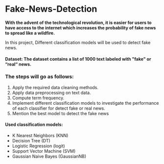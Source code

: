 # Fake-News-Detection

**With the advent of the technological revolution, it is easier for users to have access to the internet which increases the probability of fake news to spread like a wildfire.**


In this project, Different classification models will be used to detect fake news.

#### Dataset: The dataset contains a list of 1000 text labeled with "fake" or “real“ news.


### The steps will go as follows:
1. Apply the required data cleaning methods.
2. Apply data preprocessing on text data.
3. Compute term frequency.
4. Implement different classification models to investigate the performance of each classifier for detect fake or real news.
5. Mention the best model to detect the fake news

#### Used classification models:
- K Nearest Neighbors (KNN)
- Decision Tree (DT)
- Logistic Regression (logit)
- Support Vector Machine (SVM)
- Gaussian Naive Bayes (GaussianNB)
